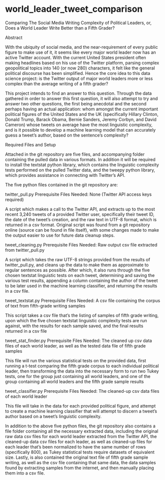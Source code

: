 # world_leader_tweet_comparison
Comparing The Social Media Writing Complexity of Political Leaders, or, Does a World Leader Write Better than a Fifth Grader?

Abstract

With the ubiquity of social media, and the near-requirement of every public figure to make use of it, it seems like every major world leader now has an active Twitter account. With the current United States president often making headlines based on his use of the Twitter platform, parsing complex geopolitical topics into 140 (or now 280) characters, it felt like the general political discourse has been simplified. Hence the core idea to this data science project: is the Twitter output of major world leaders more or less complex than the average writing of a fifth grader?

This project intends to find an answer to this question. Through the data gathered in order to answer this first question, it will also attempt to try and answer two other questions, the first being anecdotal and the second perhaps having an actual application: whom amongst the current important political figures of the United States and the UK (specifically Hillary Clinton, Donald Trump, Barack Obama, Bernie Sanders, Jeremy Corbyn, and David Cameron)  whose tweets on average have the most linguistic complexity, and is it possible to develop a machine learning model that can accurately guess a tweet’s author, based on the sentence’s complexity?


Required Files and Setup

Attached in the git repository are five files, and accompanying folder containing the pulled data in various formats. In addition it will be required to install the textstat python library, which contains the linguistic complexity tests performed on the pulled Twitter data, and the tweepy python library, which provides assistance in connecting with Twitter’s API. 

The five python files contained in the git repository are:

twitter_pull.py
Prerequisite Files Needed: None (Twitter API access keys required)

A script which makes a call to the Twitter API, and extracts up to the most recent 3,240 tweets of a provided Twitter user, specifically their tweet ID, the date of the tweet’s creation, and the raw text in UTF-8 format, which is returned in a csv format. Original script was found from a git repository online (source can be found in file itself), with some changes made to make the output easier to use for future data cleanup steps. 

tweet_cleaning.py
Prerequisite Files Needed: Raw output csv file extracted from twitter_pull.py

A script which takes the raw UTF-8 strings provided from the results of twitter_pull.py, and cleans up the data to make them as approximate to regular sentences as possible. After which, it also runs through the five chosen textstat linguistic tests on each tweet, determining and saving the various test results, appending a column containing the author of the tweet to be later used in the machine learning classifier, and returning the results in a csv file.

tweet_textstat.py
Prerequisite Files Needed: A csv file containing the corpus of text from fifth-grade writing samples

This script takes a csv file that’s the listing of samples of fifth grade writing, upon which the five chosen textstat linguistic complexity tests are run against, with the results for each sample saved, and the final results returned in a csv file

tweet_stat_finder.py
Prerequisite Files Needed: The cleaned up csv data files of each world leader, as well as the tested data file of fifth grade samples

This file will run the various statistical tests on the provided data, first running a t-test comparing the fifth grade corpus to each individual political leader, then transforming the data into the necessary form to run two Tukey tests, one for the group just containing all world leaders, and one of the group containing all world leaders and the fifth grade sample results

tweet_classifier.py
Prerequisite Files Needed: The cleaned-up csv data files of each world leader

This file will take in the data for each provided political figure, and attempt to create a machine learning classifier that will attempt to discern a tweet’s author based on a tweet’s linguistic complexity.

In addition to the above five python files, the git repository also contains a file folder containing all the necessary extracted data, including the original raw data csv files for each world leader extracted from the Twitter API, the cleaned-up data csv files for each leader, as well as cleaned-up files for each leader that’s been normalized to have the same number of rows (specifically 800), as Tukey statistical tests require datasets of equivalent size. Lastly, is also contained the original text file of fifth grade sample writing, as well as the csv file containing that same data, the data samples found by extracting samples from the internet, and then manually placing them into a csv file.
